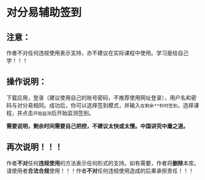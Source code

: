 # 对分易辅助签到 

## 注意： 

作者不对任何违规使用表示支持，亦不建议在实际课程中使用。学习是给自己学！！！ 

## 操作说明： 

下载应用，登录（建议使用自己的账号密码，不推荐使用网址登录），用户名和密码与对分易相同。成功后，你可以选择签到模式，并输入`在剩余**秒时签到`，选择课程，并点击`开始监测`后开始监测签到。 

**需要说明，剩余时间需要自己把控，不建议太快或太慢。中国讲究中庸之道。** 

## 再次说明！！！ 

作者**不对**任何**违规使用**的方法表示任何形式的支持。如有需要，作者将**删除**本库。请使用者**合法合规**使用！！！作者**不对**任何违规使用造成的后果承担责任！！！
